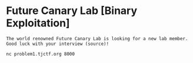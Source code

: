 # Future Canary Lab [Binary Exploitation]
```
The world renowned Future Canary Lab is looking for a new lab member. Good luck with your interview (source)!

nc problem1.tjctf.org 8000
```
